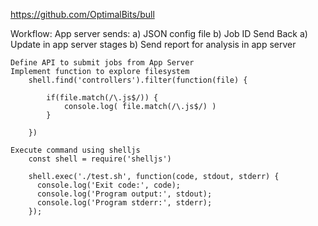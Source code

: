 https://github.com/OptimalBits/bull

Workflow:
	App server sends:
		a) JSON config file
		b) Job ID
	Send Back
		a) Update in app server stages
		b) Send report for analysis in app server


	Define API to submit jobs from App Server
	Implement function to explore filesystem
		shell.find('controllers').filter(function(file) { 

			if(file.match(/\.js$/)) {
				console.log( file.match(/\.js$/) )
			}
			
		})
	
	Execute command using shelljs
		const shell = require('shelljs')

		shell.exec('./test.sh', function(code, stdout, stderr) {
		  console.log('Exit code:', code);
		  console.log('Program output:', stdout);
		  console.log('Program stderr:', stderr);
		});
